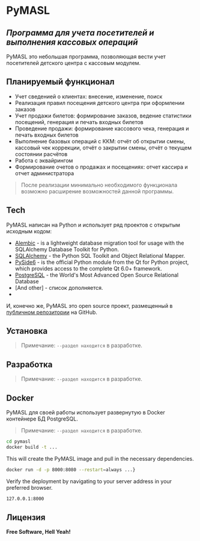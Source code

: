 # PyMASL
## _Программа для учета посетителей и выполнения кассовых операций_

PyMASL это небольшая программа, позволяющая вести учет посетителей детского центра с кассовым модулем.

## Планируемый функционал

- Учет сведенией о клиентах: внесение, изменение, поиск
- Реализация правил посещения детского центра при оформлении заказов
- Учет продажи билетов:  формирование заказов, ведение статистики посещений, генерация и печать входных билетов 
- Проведение продажи: формирование кассового чека, генерация и печать входных билетов
- Выполнение базовых операций с ККМ: отчёт об открытии смены, кассовый чек коррекции, отчёт о закрытии смены, отчёт о текущем состоянии расчётов
- Работа с эквайрингом
- Формирование очетов о продажах и посещениях: отчет кассира и отчет администратора


> После реализации минимально необходимого функционала возможно расширение возможностей данной программы.


## Tech

PyMASL написан на Python и использует ряд проектов с открытым исходным кодом:
- [Alembic](https://alembic.sqlalchemy.org/) - is a lightweight database migration tool for usage with the SQLAlchemy Database Toolkit for Python.
- [SQLAlchemy](https://www.sqlalchemy.org/) - the Python SQL Toolkit and Object Relational Mapper.
- [PySide6](https://pypi.org/project/PySide6/) - is the official Python module from the Qt for Python project, which provides access to the complete Qt 6.0+ framework.
- [PostgreSQL](https://www.postgresql.org/) - the World's Most Advanced Open Source Relational Database
- [And other] - список дополняется.
- 
И, конечно же, PyMASL это open source проект, размещенный в [публичном репозитории](https://github.com/MarcusStill/PyMASL) на GitHub.

## Установка

> Примечание: `--раздел находится` в разработке.


## Разработка

> Примечание: `--раздел находится` в разработке.

## Docker

PyMASL для своей работы использует развернутую в Docker контейнере БД PostgreSQL. 
> Примечание: `--раздел находится` в разработке.
```sh
cd pymasl
docker build -t ...
```

This will create the PyMASL image and pull in the necessary dependencies.


```sh
docker run -d -p 8000:8080 --restart=always ...}
```

Verify the deployment by navigating to your server address in
your preferred browser.

```sh
127.0.0.1:8000
```

## Лицензия


**Free Software, Hell Yeah!**

